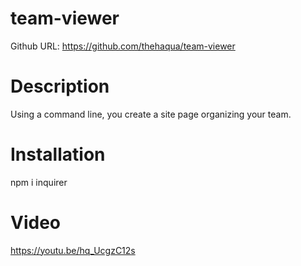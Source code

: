 # team-viewer

Github URL: https://github.com/thehaqua/team-viewer

# Description

Using a command line, you create a site page organizing your team.

# Installation

npm i inquirer

# Video

https://youtu.be/hq_UcgzC12s

